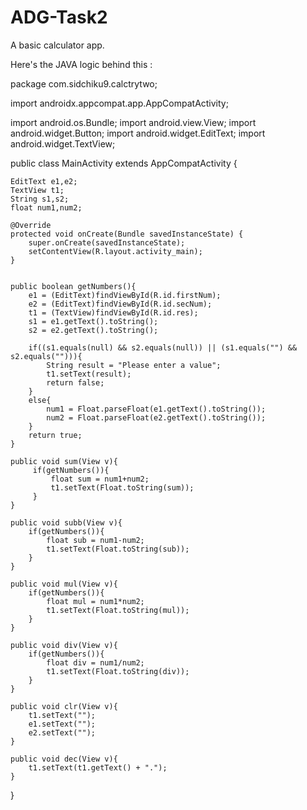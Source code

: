 # ADG-Task2

A basic calculator app.

Here's the JAVA logic behind this : 

package com.sidchiku9.calctrytwo;

import androidx.appcompat.app.AppCompatActivity;

import android.os.Bundle;
import android.view.View;
import android.widget.Button;
import android.widget.EditText;
import android.widget.TextView;

public class MainActivity extends AppCompatActivity {

    EditText e1,e2;
    TextView t1;
    String s1,s2;
    float num1,num2;

    @Override
    protected void onCreate(Bundle savedInstanceState) {
        super.onCreate(savedInstanceState);
        setContentView(R.layout.activity_main);
    }


    public boolean getNumbers(){
        e1 = (EditText)findViewById(R.id.firstNum);
        e2 = (EditText)findViewById(R.id.secNum);
        t1 = (TextView)findViewById(R.id.res);
        s1 = e1.getText().toString();
        s2 = e2.getText().toString();

        if((s1.equals(null) && s2.equals(null)) || (s1.equals("") && s2.equals(""))){
            String result = "Please enter a value";
            t1.setText(result);
            return false;
        }
        else{
            num1 = Float.parseFloat(e1.getText().toString());
            num2 = Float.parseFloat(e2.getText().toString());
        }
        return true;
    }

    public void sum(View v){
         if(getNumbers()){
             float sum = num1+num2;
             t1.setText(Float.toString(sum));
         }
    }

    public void subb(View v){
        if(getNumbers()){
            float sub = num1-num2;
            t1.setText(Float.toString(sub));
        }
    }

    public void mul(View v){
        if(getNumbers()){
            float mul = num1*num2;
            t1.setText(Float.toString(mul));
        }
    }

    public void div(View v){
        if(getNumbers()){
            float div = num1/num2;
            t1.setText(Float.toString(div));
        }
    }

    public void clr(View v){
        t1.setText("");
        e1.setText("");
        e2.setText("");
    }

    public void dec(View v){
        t1.setText(t1.getText() + ".");
    }
}

